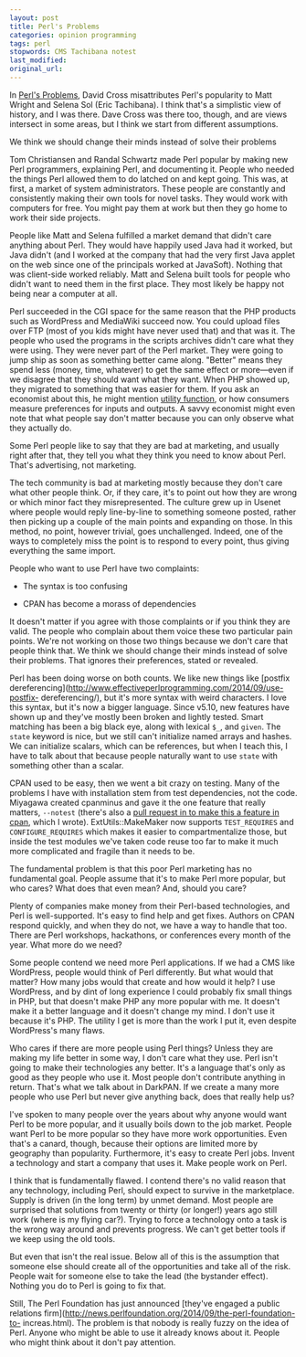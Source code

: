```yaml
---
layout: post
title: Perl's Problems
categories: opinion programming
tags: perl
stopwords: CMS Tachibana notest
last_modified:
original_url:
---
```


In [Perl's Problems](https://perlhacks.com/2014/09/perls-problems/), David Cross misattributes Perl's popularity to Matt Wright and Selena Sol (Eric Tachibana). I think that's a simplistic view of history, and I was there. Dave Cross was there too, though, and are views intersect in some areas, but I think we start from different assumptions.

<p class="callout">
We think we should change their minds instead of solve their problems
</p>

Tom Christiansen and Randal Schwartz made Perl popular by making new Perl programmers, explaining Perl, and documenting it. People who needed the things Perl allowed them to do latched on and kept going. This was, at first, a market of system administrators. These people are constantly and consistently making their own tools for novel tasks. They would work with computers for free. You might pay them at work but then they go home to work their side projects.

People like Matt and Selena fulfilled a market demand that didn't care anything about Perl. They would have happily used Java had it worked, but Java didn't (and I worked at the company that had the very first Java applet on the web since one of the principals worked at JavaSoft). Nothing that was client-side worked reliably. Matt and Selena built tools for people who didn't want to need them in the first place. They most likely be happy not being near a computer at all.

Perl succeeded in the CGI space for the same reason that the PHP products such as WordPress and MediaWiki succeed now. You could upload files over FTP (most of you kids might have never used that) and that was it. The people who used the programs in the scripts archives didn't care what they were using. They were never part of the Perl market. They were going to jump ship as soon as something better came along. "Better" means they spend less (money, time, whatever) to get the same effect or more—even if we disagree that they should want what they want. When PHP showed up, they migrated to something that was easier for them. If you ask an economist about this, he might mention [utility function](https://www.investopedia.com/ask/answers/072915/what-utility-function-and-how-it-calculated.asp), or how consumers measure preferences for inputs and outputs. A savvy economist might even note that what people say don't matter because you can only observe what they actually do.

Some Perl people like to say that they are bad at marketing, and usually right after that, they tell you what they think you need to know about Perl. That's advertising, not marketing.

The tech community is bad at marketing mostly because they don't care what other people think. Or, if they care, it's to point out how they are wrong or which minor fact they misrepresented. The culture grew up in Usenet where people would reply line-by-line to something someone posted, rather then picking up a couple of the main points and expanding on those. In this method, no point, however trivial, goes unchallenged. Indeed, one of the ways to completely miss the point is to respond to every point, thus giving everything the same import.

People who want to use Perl have two complaints:

* The syntax is too confusing

* CPAN has become a morass of dependencies

It doesn't matter if you agree with those complaints or if you think they are valid. The people who complain about them voice these two particular pain points. We're not working on those two things because we don't care that people think that. We think we should change their minds instead of solve their problems. That ignores their preferences, stated or revealed.

Perl has been doing worse on both counts. We like new things like [postfix dereferencing](http://www.effectiveperlprogramming.com/2014/09/use-postfix- dereferencing/), but it's more syntax with weird characters. I love this syntax, but it's now a bigger language. Since v5.10, new features have shown up and they've mostly been broken and lightly tested. Smart matching has been a big black eye, along with lexical `$_`, and `given`. The `state` keyword is nice, but we still can't initialize named arrays and hashes. We can initialize scalars, which can be references, but when I teach this, I have to talk about that because people naturally want to use `state` with something other than a scalar.

CPAN used to be easy, then we went a bit crazy on testing. Many of the problems I have with installation stem from test dependencies, not the code. Miyagawa created cpanminus and gave it the one feature that really matters, `--notest` (there's also a [pull request in to make this a feature in cpan](https://github.com/andk/cpanpm/pull/77), which I wrote). ExtUtils::MakeMaker now supports `TEST_REQUIRES` and `CONFIGURE_REQUIRES` which makes it easier to compartmentalize those, but inside the test modules we've taken code reuse too far to make it much more complicated and fragile than it needs to be.

The fundamental problem is that this poor Perl marketing has no fundamental goal. People assume that it's to make Perl more popular, but who cares? What does that even mean? And, should you care?

Plenty of companies make money from their Perl-based technologies, and Perl is well-supported. It's easy to find help and get fixes. Authors on CPAN respond quickly, and when they do not, we have a way to handle that too. There are Perl workshops, hackathons, or conferences every month of the year. What more do we need?

Some people contend we need more Perl applications. If we had a CMS like WordPress, people would think of Perl differently. But what would that matter? How many jobs would that create and how would it help? I use WordPress, and by dint of long experience I could probably fix small things in PHP, but that doesn't make PHP any more popular with me. It doesn't make it a better language and it doesn't change my mind. I don't use it because it's PHP. The utility I get is more than the work I put it, even despite WordPress's many flaws.

Who cares if there are more people using Perl things? Unless they are making my life better in some way, I don't care what they use. Perl isn't going to make their technologies any better. It's a language that's only as good as they people who use it. Most people don't contribute anything in return. That's what we talk about in DarkPAN. If we create a many more people who use Perl but never give anything back, does that really help us?

I've spoken to many people over the years about why anyone would want Perl to be more popular, and it usually boils down to the job market. People want Perl to be more popular so they have more work opportunities. Even that's a canard, though, because their options are limited more by geography than popularity. Furthermore, it's easy to create Perl jobs. Invent a technology and start a company that uses it. Make people work on Perl.

I think that is fundamentally flawed. I contend there's no valid reason that any technology, including Perl, should expect to survive in the marketplace. Supply is driven (in the long term) by unmet demand. Most people are surprised that solutions from twenty or thirty (or longer!) years ago still work (where is my flying car?). Trying to force a technology onto a task is the wrong way around and prevents progress. We can't get better tools if we keep using the old tools.

But even that isn't the real issue. Below all of this is the assumption that someone else should create all of the opportunities and take all of the risk. People wait for someone else to take the lead (the bystander effect). Nothing you do to Perl is going to fix that.

Still, The Perl Foundation has just announced [they've engaged a public relations firm](http://news.perlfoundation.org/2014/09/the-perl-foundation-to- increas.html). The problem is that nobody is really fuzzy on the idea of Perl. Anyone who might be able to use it already knows about it. People who might think about it don't pay attention.

